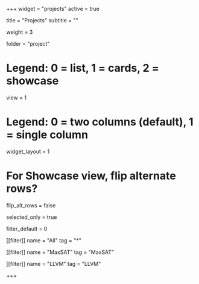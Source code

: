 +++
widget = "projects"
active = true

title = "Projects"
subtitle = ""

weight = 3

folder = "project"

# Legend: 0 = list, 1 = cards, 2 = showcase
view = 1
# Legend: 0 = two columns (default), 1 = single column
widget_layout = 1
# For Showcase view, flip alternate rows?
flip_alt_rows = false

selected_only = true

filter_default = 0

[[filter]]
  name = "All"
  tag = "*"

[[filter]]
  name = "MaxSAT"
  tag = "MaxSAT"

[[filter]]
  name = "LLVM"
  tag = "LLVM"

+++
